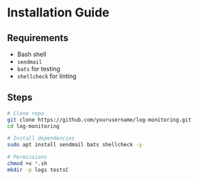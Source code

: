 # Installation Guide

## Requirements
- Bash shell
- `sendmail`
- `bats` for testing
- `shellcheck` for linting

## Steps
```bash
# Clone repo
git clone https://github.com/yourusername/log-monitoring.git
cd log-monitoring

# Install dependencies
sudo apt install sendmail bats shellcheck -y

# Permissions
chmod +x *.sh
mkdir -p logs testsC